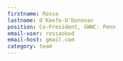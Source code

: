 ```yaml
---
firstname: Rossa
lastname: O'Keefe-O'Donovan
position: Co-President, GWWC: Penn
email-user: rossaokod
email-host: gmail.com
category: team
---
```

